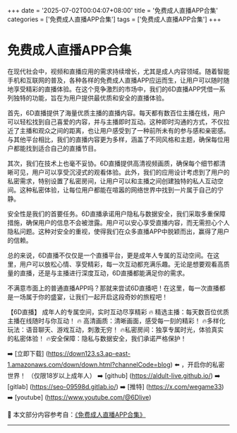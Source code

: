 +++
date = '2025-07-02T00:04:07+08:00'
title = '免费成人直播APP合集'
categories = ['免费成人直播APP合集']
tags = ['免费成人直播APP合集']
+++

# 免费成人直播APP合集

在现代社会中，视频和直播应用的需求持续增长，尤其是成人内容领域。随着智能手机和互联网的普及，各种各样的免费成人直播APP应运而生，让用户可以随时随地享受精彩的直播体验。在这个竞争激烈的市场中，我们的6D直播APP凭借一系列独特的功能，旨在为用户提供最优质和安全的直播体验。

首先，6D直播提供了海量优质主播的直播内容。每天都有数百位主播在线，用户可以轻松找到自己喜爱的内容，并与主播即时互动。这种即时沟通的方式，不仅拉近了主播和观众之间的距离，也让用户感受到了一种前所未有的参与感和亲密感。与其他平台相比，我们的直播内容更为多样，涵盖了不同风格和主题，确保每位用户都能找到适合自己的直播节目。

其次，我们在技术上也毫不妥协。6D直播提供高清视频画质，确保每个细节都清晰可见，用户可以享受沉浸式的观看体验。此外，我们的应用设计考虑到了用户的私密需求，特别设置了私密房间，让用户可以和主播之间创建独特的私人互动空间。这种私密体验，让每位用户都能在喧嚣的网络世界中找到一片属于自己的宁静。

安全性是我们的首要任务。6D直播承诺用户隐私与数据安全，我们采取多重保障措施，确保用户的信息不会被泄露。用户可以安心享受直播内容，而无需担心个人隐私问题。这种对安全的重视，使得我们在众多直播APP中脱颖而出，赢得了用户的信赖。

总的来说，6D直播不仅仅是一个直播平台，更是成年人专属的互动空间。在这里，用户可以放松心情、享受精彩，每一次互动都充满乐趣。无论是想要观看高质量的直播，还是与主播进行深度互动，6D直播都能满足你的需求。

不满意市面上的普通直播APP吗？那就来尝试6D直播吧！在这里，每一次直播都是一场属于你的盛宴，让我们一起开启这段奇妙的旅程吧！

【6D直播】
成年人的专属空间，实时互动尽享精彩
🔥 精选主播：每天数百位优质主播在线随时与你互动！
🔥 高清画质：清晰画面，感受每一刻的精彩！
🔥多样化玩法：语音聊天、游戏互动，刺激无穷！
🔥私密房间：独享专属时光，体验真实的私密体验！
🔥安全保障：隐私与数据安全，我们承诺严格保护！

➡️ [立即下载] (https://down123.s3.ap-east-1.amazonaws.com/down/down.html?channelCode=blog) ⬅️ ，开启你的私密世界！
（仅限18岁以上成年人）
➡️ [github] (https://aldult-live.github.io/)
➡️ [gitlab] (https://seo-09598d.gitlab.io/)
➡️ [推特] (https://x.com/wegame33)
➡️ [youtube] (https://www.youtube.com/@6Dlive)


📘 本文部分内容参考自：[《免费成人直播APP合集》](https://github.com/wushiduhuivv/wushi)

---
